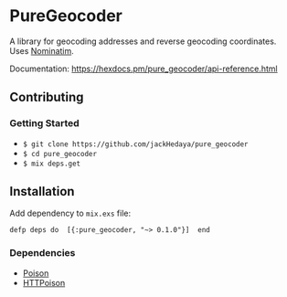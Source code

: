 # PureGeocoder

A library for geocoding addresses and reverse geocoding coordinates. Uses <a href="https://github.com/openstreetmap/Nominatim">Nominatim</a>.

Documentation: https://hexdocs.pm/pure_geocoder/api-reference.html

## Contributing
### Getting Started
+ `$ git clone https://github.com/jackHedaya/pure_geocoder`
+ `$ cd pure_geocoder`
+ `$ mix deps.get`

## Installation
Add dependency to `mix.exs` file:

`defp deps do 
   [{:pure_geocoder, "~> 0.1.0"}] 
end`

### Dependencies
+ <a href="https://github.com/devinus/poison">Poison</a>
+ <a href="https://github.com/edgurgel/httpoison">HTTPoison</a>
